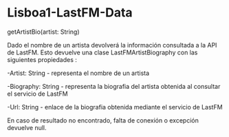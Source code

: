 # Lisboa1-LastFM-Data

getArtistBio(artist: String)

Dado el nombre de un artista devolverá la información consultada a la API de LastFM.
Esto devuelve una clase LastFMArtistBiography con las siguientes propiedades :

-Artist: String - representa el nombre de un artista

-Biography: String - representa la biografia del artista obtenida al consultar el servicio de LastFM

-Url: String - enlace de la biografia obtenida mediante el servicio de LastFM

En caso de resultado no encontrado, falta de conexión o excepción devuelve null.